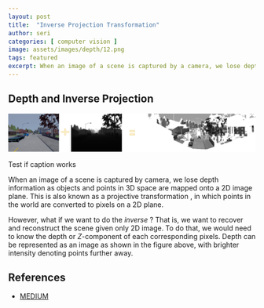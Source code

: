 ```yaml
---
layout: post
title:  "Inverse Projection Transformation"
author: seri
categories: [ computer vision ]
image: assets/images/depth/12.png
tags: featured
excerpt: When an image of a scene is captured by a camera, we lose depth information. This is also known as projective transformation, in which points in the world are converted to pixels on a 2D plane. But how do we do the opposite?
---
```

<div class="typewriter">
<h2> Depth and Inverse Projection</h2>
</div>

![](/assets/images/depth/11.png)
<div class="caption"> Test if caption works </div>

When an image of a scene is captured by camera, we <span class="circle-sketch-highlight"> lose depth information </span> as objects and points in 3D space are mapped onto a 2D image plane. This is also known as a <span class="blue"> projective transformation </span>, in which points in the world are converted to pixels on a 2D plane.

However, what if we want to do the <dfn> inverse </dfn>? That is, we want to recover and reconstruct the scene given only 2D image. To do that, we would need to know the depth or $Z$-component of each corresponding pixels. Depth can be represented as an image as shown in the figure above, with brighter intensity denoting points further away.


## References
- <a class="second after" href="https://towardsdatascience.com/inverse-projection-transformation-c866ccedef1c"> MEDIUM </a>

